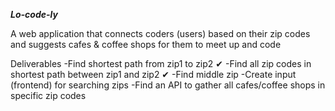 ***Lo-code-ly***

A web application that connects coders (users) based on their zip codes 
and suggests cafes & coffee shops for them to meet up and code

Deliverables
 -Find shortest path from zip1 to zip2  ✔
 -Find all zip codes in shortest path between zip1 and zip2 ✔
 -Find middle zip
 -Create input (frontend) for searching zips
 -Find an API to gather all cafes/coffee shops in specific zip codes

